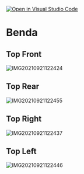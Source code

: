 [![Open in Visual Studio Code](https://classroom.github.com/assets/open-in-vscode-f059dc9a6f8d3a56e377f745f24479a46679e63a5d9fe6f495e02850cd0d8118.svg)](https://classroom.github.com/online_ide?assignment_repo_id=5691107&assignment_repo_type=AssignmentRepo)

# Benda


## Top Front
![IMG20210921122424](https://user-images.githubusercontent.com/57358994/134119872-cbcf7232-fefa-421c-8ffd-a8861d8a7508.jpg)
## Top Rear
![IMG20210921122455](https://user-images.githubusercontent.com/57358994/134119938-2d6dcac2-3f2f-4c69-93fa-991b38e60a87.jpg)

## Top Right
![IMG20210921122437](https://user-images.githubusercontent.com/57358994/134119928-ac5266b3-5f5b-4292-851a-29296c069dec.jpg)

## Top Left
![IMG20210921122446](https://user-images.githubusercontent.com/57358994/134119934-0c865aa2-f51e-4b3a-94c7-d04af28f010f.jpg)

